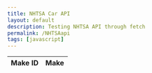```yaml
---
title: NHTSA Car API
layout: default
description: Testing NHTSA API through fetch
permalink: /NHTSAapi
tags: [javascript]
---
```


<table>
  <thead>
  <tr>
    <th>Make ID</th>
    <th>Make</th>
  </tr>
  </thead>
  <tbody id="result">
    <!-- generated rows -->
  </tbody>
</table>

<!-- Script is layed out in a sequence (no function) and will execute when page is loaded -->
<script>
  // prepare HTML result container for new output
  const resultContainer = document.getElementById("result");

  // prepare fetch options
  const url = "https://vpic.nhtsa.dot.gov/api/vehicles/getallmakes?format=json";

  const options = {
    method: 'GET', // *GET, POST, PUT, DELETE, etc.
    mode: 'cors', // no-cors, *cors, same-origin
    cache: 'default', // *default, no-cache, reload, force-cache, only-if-cached
    credentials: 'omit', // include, *same-origin, omit
    headers: {
      'Content-Type': 'application/json'
      // 'Content-Type': 'application/x-www-form-urlencoded',
    },
  };

  // fetch the API
  fetch(url, options)
    // response is a RESTful "promise" on any successful fetch
    .then(response => {
      // check for response errors
      if (response.status !== 200) {
          const errorMsg = 'Database response error: ' + response.status;
          console.log(errorMsg);
          const tr = document.createElement("tr");
          const td = document.createElement("td");
          td.innerHTML = errorMsg;
          tr.appendChild(td);
          resultContainer.appendChild(tr);
          return;
      }
      // valid response will have json data
      response.json().then(data => {
          console.log(data);
          console.log(data["Results"])

          // Country data
          for (const row of data["Results"]) {
            console.log(row);

            // tr for each row
            const tr = document.createElement("tr");
            // td for each column
            const makeID = document.createElement("td");
            const make = document.createElement("td");

            // data is specific to the API
            makeID.innerHTML = row["Make_ID"];
            make.innerHTML = row["Make_Name"]; 

            // this build td's into tr
            tr.appendChild(makeID);
            tr.appendChild(make);
        

            // add HTML to container
            resultContainer.appendChild(tr);
          }
      })
  })
  // catch fetch errors (ie ACCESS to server blocked)
  .catch(err => {
    console.error(err);
    const tr = document.createElement("tr");
    const td = document.createElement("td");
    td.innerHTML = err;
    tr.appendChild(td);
    resultContainer.appendChild(tr);
  });
</script>
